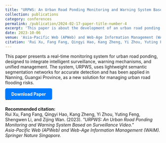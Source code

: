 ```yaml
---
title: "URPWS: An Urban Road Ponding Monitoring and Warning System Based on Surveillance Video"
collection: publications
category: conferences
permalink: /publication/2024-02-17-paper-title-number-4
excerpt: 'This paper is about the development of an urban road ponding monitoring and warning system (URPWS) based on surveillance video, which improves real-time monitoring, warning, and management to reduce the risk of urban flooding and traffic disruptions.'
date: 2023-10-06
venue: 'Asia-Pacific Web (APWeb) and Web-Age Information Management (WAIM) Joint International Conference on Web and Big Data'
citation: 'Rui Xu, Fang Fang, Qingyi Hao, Kang Zheng, Yi Zhou, Yuting Feng, Shengwen Li, and Zijing Wan. (2023). "URPWS: An Urban Road Ponding Monitoring and Warning System Based on Surveillance Video." Asia-Pacific Web (APWeb) and Web-Age Information Management (WAIM). Springer Nature Singapore.'
---
```


This paper presents a real-time monitoring system for urban road ponding, designed to integrate intelligent surveillance, warning mechanisms, and unified management. The system, URPWS, uses lightweight semantic segmentation networks for accurate detection and has been applied in Nanning, Guangxi Province, as a new solution for managing urban road flooding risks.

<div style="margin-top: 20px;">
  <a href="http://ZijingWan.github.io/files/URPWS.pdf" style="background-color: #007bff; color: white; padding: 10px 20px; text-decoration: none; border-radius: 5px; font-weight: bold;">Download Paper</a>
</div>
---

**Recommended citation:**  
Rui Xu, Fang Fang, Qingyi Hao, Kang Zheng, Yi Zhou, Yuting Feng, Shengwen Li, and Zijing Wan. (2023). *"URPWS: An Urban Road Ponding Monitoring and Warning System Based on Surveillance Video."*  
*Asia-Pacific Web (APWeb) and Web-Age Information Management (WAIM). Springer Nature Singapore.*
